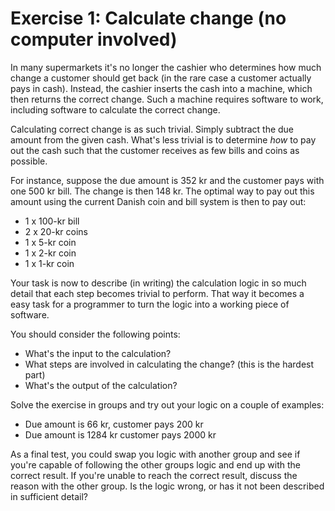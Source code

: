 ﻿# Exercise 1: Calculate change (no computer involved)

In many supermarkets it's no longer the cashier who determines how much change a customer should
get back (in the rare case a customer actually pays in cash). Instead, the cashier inserts the 
cash into a machine, which then returns the correct change. Such a machine requires software to 
work, including software to calculate the correct change.

Calculating correct change is as such trivial. Simply subtract the due amount from the given 
cash. What's less trivial is to determine *how* to pay out the cash such that the customer
receives as few bills and coins as possible. 

For instance, suppose the due amount is 352 kr and the customer pays with one 500 kr bill. The 
change is then 148 kr. The optimal way to pay out this amount using the current Danish coin and 
bill system is then to pay out: 

  * 1 x 100-kr bill 
  * 2 x 20-kr coins 
  * 1 x 5-kr coin 
  * 1 x 2-kr coin 
  * 1 x 1-kr coin

Your task is now to describe (in writing) the calculation logic in so much detail that each step 
becomes trivial to perform. That way it becomes a easy task for a programmer to turn the logic 
into a working piece of software. 

You should consider the following points: 

  * What's the input to the calculation?
  * What steps are involved in calculating the change? (this is the hardest part) 
  * What's the output of the calculation?

Solve the exercise in groups and try out your logic on a couple of examples:

  * Due amount is 66 kr, customer pays 200 kr
  * Due amount is 1284 kr customer pays 2000 kr

As a final test, you could swap you logic with another group and see if you're capable of 
following the other groups logic and end up with the correct result. If you're unable to 
reach the correct result, discuss the reason with the other group. Is the logic wrong, or 
has it not been described in sufficient detail?
